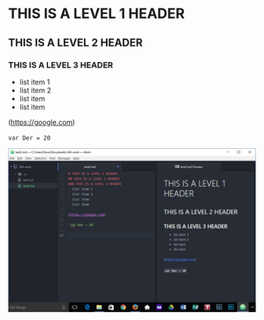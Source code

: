 # THIS IS A LEVEL 1 HEADER
## THIS IS A LEVEL 2 HEADER
### THIS IS A LEVEL 3 HEADER
- list item 1
- list item 2
- list item
- list item

(https://google.com)

`var Der = 20`

![Image of my editor](https://github.com/DaveCowan636/Homework-Week-2/blob/master/screenshot.jpg)
